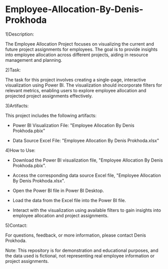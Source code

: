 # Employee-Allocation-By-Denis-Prokhoda

1)Description:

The Employee Allocation Project focuses on visualizing the current and future project assignments for employees. The goal is to provide insights into employee allocation across different projects, aiding in resource management and planning.

2)Task:

The task for this project involves creating a single-page, interactive visualization using Power BI. The visualization should incorporate filters for relevant metrics, enabling users to explore employee allocation and projected project assignments effectively.

3)Artifacts:

This project includes the following artifacts:

* Power BI Visualization File: "Employee Allocation By Denis Prokhoda.pbix"

* Data Source Excel File: "Employee Allocation By Denis Prokhoda.xlsx"

4)How to Use:

* Download the Power BI visualization file, "Employee Allocation By Denis Prokhoda.pbix".

* Access the corresponding data source Excel file, "Employee Allocation By Denis Prokhoda.xlsx".

* Open the Power BI file in Power BI Desktop.

* Load the data from the Excel file into the Power BI file.

* Interact with the visualization using available filters to gain insights into employee allocation and project assignments.

5)Contact:

For questions, feedback, or more information, please contact Denis Prokhoda.

Note: This repository is for demonstration and educational purposes, and the data used is fictional, not representing real employee information or project assignments.
